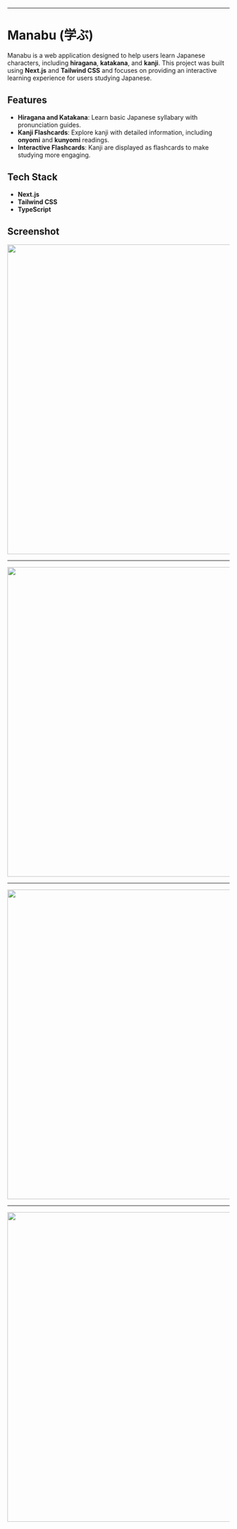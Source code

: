 
---

# Manabu (学ぶ)

Manabu is a web application designed to help users learn Japanese characters, including **hiragana**, **katakana**, and **kanji**. This project was built using **Next.js** and **Tailwind CSS** and focuses on providing an interactive learning experience for users studying Japanese.

## Features

- **Hiragana and Katakana**: Learn basic Japanese syllabary with pronunciation guides.
- **Kanji Flashcards**: Explore kanji with detailed information, including **onyomi** and **kunyomi** readings.
- **Interactive Flashcards**: Kanji are displayed as flashcards to make studying more engaging.


## Tech Stack

- **Next.js**
- **Tailwind CSS**
- **TypeScript**

  
## Screenshot

<img height="700px" src="https://github.com/user-attachments/assets/7f5a13cb-1867-437e-9198-ec10fb3e6f0a"/>

---
<img height="700px" src="https://github.com/user-attachments/assets/8f4ab232-62a0-417d-a220-6443b0707951"/>

---

<img height="700px" src="https://github.com/user-attachments/assets/2c6cc46d-32dd-4388-8043-36ec8d502031"/>

---
<img height="700px" src="https://github.com/user-attachments/assets/63568650-cfd6-4ffa-9d70-40b000daedef"/>



